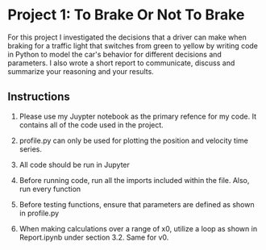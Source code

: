 # Project 1: To Brake Or Not To Brake

For this project I investigated the decisions that a driver can make when braking
for a traffic light that switches from green to yellow by writing code
in Python to model the car's behavior for different decisions and
parameters. I also wrote a short report to communicate, discuss and
summarize your reasoning and your results.

## Instructions

1. Please use my Juypter notebook as the primary refence
for my code. It contains all of the code used in the project.

2. profile.py can only be used for plotting the position and 
velocity time series.

3. All code should be run in Jupyter 

4. Before running code, run all the imports included within
the file. Also, run every function

5. Before testing functions, ensure that parameters are defined
as shown in profile.py

6. When making calculations over a range of x0, utilize a loop
as shown in Report.ipynb under section 3.2. Same for v0.

